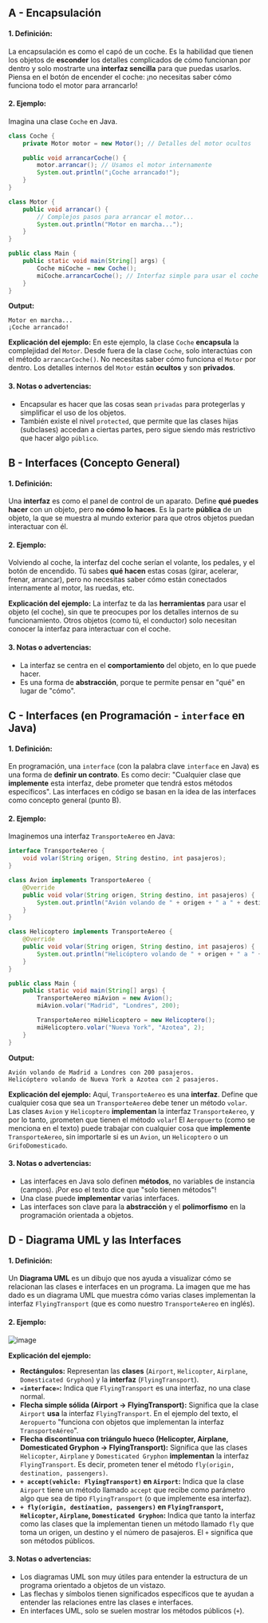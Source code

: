 ## A - Encapsulación

#### 1. **Definición:**

La encapsulación es como el capó de un coche. Es la habilidad que tienen los objetos de **esconder** los detalles complicados de cómo funcionan por dentro y solo mostrarte una **interfaz sencilla** para que puedas usarlos. Piensa en el botón de encender el coche: ¡no necesitas saber cómo funciona todo el motor para arrancarlo!

#### 2. **Ejemplo:**

Imagina una clase `Coche` en Java.

```java
class Coche {
    private Motor motor = new Motor(); // Detalles del motor ocultos

    public void arrancarCoche() {
        motor.arrancar(); // Usamos el motor internamente
        System.out.println("¡Coche arrancado!");
    }
}

class Motor {
    public void arrancar() {
        // Complejos pasos para arrancar el motor...
        System.out.println("Motor en marcha...");
    }
}

public class Main {
    public static void main(String[] args) {
        Coche miCoche = new Coche();
        miCoche.arrancarCoche(); // Interfaz simple para usar el coche
    }
}
```

**Output:**

```
Motor en marcha...
¡Coche arrancado!
```

**Explicación del ejemplo:**
En este ejemplo, la clase `Coche` **encapsula** la complejidad del `Motor`. Desde fuera de la clase `Coche`, solo interactúas con el método `arrancarCoche()`. No necesitas saber cómo funciona el `Motor` por dentro. Los detalles internos del `Motor` están **ocultos** y son **privados**.

#### 3. **Notas o advertencias:**

- Encapsular es hacer que las cosas sean `privadas` para protegerlas y simplificar el uso de los objetos.
- También existe el nivel `protected`, que permite que las clases hijas (subclases) accedan a ciertas partes, pero sigue siendo más restrictivo que hacer algo `público`.

## B - Interfaces (Concepto General)

#### 1. **Definición:**

Una **interfaz** es como el panel de control de un aparato. Define **qué puedes hacer** con un objeto, pero **no cómo lo haces**. Es la parte **pública** de un objeto, la que se muestra al mundo exterior para que otros objetos puedan interactuar con él.

#### 2. **Ejemplo:**

Volviendo al coche, la interfaz del coche serían el volante, los pedales, y el botón de encendido. Tú sabes **qué hacen** estas cosas (girar, acelerar, frenar, arrancar), pero no necesitas saber cómo están conectados internamente al motor, las ruedas, etc.

**Explicación del ejemplo:**
La interfaz te da las **herramientas** para usar el objeto (el coche), sin que te preocupes por los detalles internos de su funcionamiento. Otros objetos (como tú, el conductor) solo necesitan conocer la interfaz para interactuar con el coche.

#### 3. **Notas o advertencias:**

- La interfaz se centra en el **comportamiento** del objeto, en lo que puede hacer.
- Es una forma de **abstracción**, porque te permite pensar en "qué" en lugar de "cómo".

## C - Interfaces (en Programación - `interface` en Java)

#### 1. **Definición:**

En programación, una `interface` (con la palabra clave `interface` en Java) es una forma de **definir un contrato**. Es como decir: "Cualquier clase que **implemente** esta interfaz, debe prometer que tendrá estos métodos específicos". Las interfaces en código se basan en la idea de las interfaces como concepto general (punto B).

#### 2. **Ejemplo:**

Imaginemos una interfaz `TransporteAereo` en Java:

```java
interface TransporteAereo {
    void volar(String origen, String destino, int pasajeros);
}

class Avion implements TransporteAereo {
    @Override
    public void volar(String origen, String destino, int pasajeros) {
        System.out.println("Avión volando de " + origen + " a " + destino + " con " + pasajeros + " pasajeros.");
    }
}

class Helicoptero implements TransporteAereo {
    @Override
    public void volar(String origen, String destino, int pasajeros) {
        System.out.println("Helicóptero volando de " + origen + " a " + destino + " con " + pasajeros + " pasajeros.");
    }
}

public class Main {
    public static void main(String[] args) {
        TransporteAereo miAvion = new Avion();
        miAvion.volar("Madrid", "Londres", 200);

        TransporteAereo miHelicoptero = new Helicoptero();
        miHelicoptero.volar("Nueva York", "Azotea", 2);
    }
}
```

**Output:**

```
Avión volando de Madrid a Londres con 200 pasajeros.
Helicóptero volando de Nueva York a Azotea con 2 pasajeros.
```

**Explicación del ejemplo:**
Aquí, `TransporteAereo` es una **interfaz**. Define que cualquier cosa que sea un `TransporteAereo` debe tener un método `volar`. Las clases `Avion` y `Helicoptero` **implementan** la interfaz `TransporteAereo`, y por lo tanto, ¡prometen que tienen el método `volar`! El `Aeropuerto` (como se menciona en el texto) puede trabajar con cualquier cosa que **implemente** `TransporteAereo`, sin importarle si es un `Avion`, un `Helicoptero` o un `GrifoDomesticado`.

#### 3. **Notas o advertencias:**

- Las interfaces en Java solo definen **métodos**, no variables de instancia (campos). ¡Por eso el texto dice que "solo tienen métodos"!
- Una clase puede **implementar** varias interfaces.
- Las interfaces son clave para la **abstracción** y el **polimorfismo** en la programación orientada a objetos.

## D - Diagrama UML y las Interfaces

#### 1. **Definición:**

Un **Diagrama UML** es un dibujo que nos ayuda a visualizar cómo se relacionan las clases e interfaces en un programa. La imagen que me has dado es un diagrama UML que muestra cómo varias clases implementan la interfaz `FlyingTransport` (que es como nuestro `TransporteAereo` en inglés).

#### 2. **Ejemplo:**

![image](https://i.ibb.co/8D0KR6tp/image.png)

**Explicación del ejemplo:**

- **Rectángulos:** Representan las **clases** (`Airport`, `Helicopter`, `Airplane`, `Domesticated Gryphon`) y la **interfaz** (`FlyingTransport`).
- **`«interface»`:** Indica que `FlyingTransport` es una interfaz, no una clase normal.
- **Flecha simple sólida (Airport -> FlyingTransport):** Significa que la clase `Airport` **usa** la interfaz `FlyingTransport`. En el ejemplo del texto, el `Aeropuerto` "funciona con objetos que implementan la interfaz `TransporteAéreo`".
- **Flecha discontinua con triángulo hueco (Helicopter, Airplane, Domesticated Gryphon -> FlyingTransport):** Significa que las clases `Helicopter`, `Airplane` y `Domesticated Gryphon` **implementan** la interfaz `FlyingTransport`. Es decir, prometen tener el método `fly(origin, destination, passengers)`.
- **`+ accept(vehicle: FlyingTransport)` en `Airport`:** Indica que la clase `Airport` tiene un método llamado `accept` que recibe como parámetro algo que sea de tipo `FlyingTransport` (o que implemente esa interfaz).
- **`+ fly(origin, destination, passengers)` en `FlyingTransport`, `Helicopter`, `Airplane`, `Domesticated Gryphon`:** Indica que tanto la interfaz como las clases que la implementan tienen un método llamado `fly` que toma un origen, un destino y el número de pasajeros. El `+` significa que son métodos públicos.

#### 3. **Notas o advertencias:**

- Los diagramas UML son muy útiles para entender la estructura de un programa orientado a objetos de un vistazo.
- Las flechas y símbolos tienen significados específicos que te ayudan a entender las relaciones entre las clases e interfaces.
- En interfaces UML, solo se suelen mostrar los métodos públicos (`+`).
